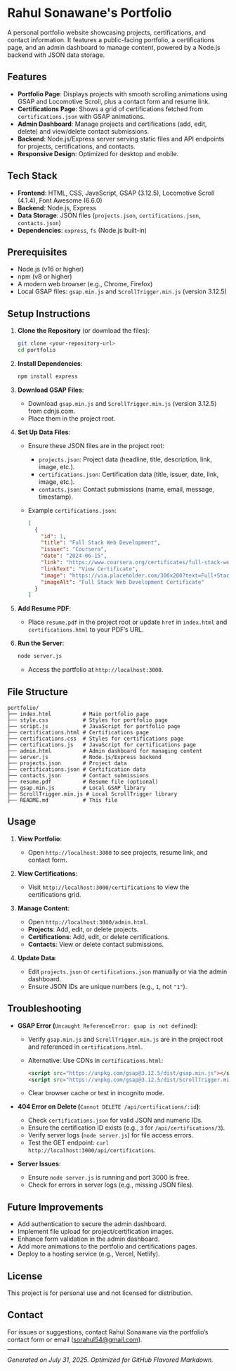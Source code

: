 # Rahul Sonawane's Portfolio

A personal portfolio website showcasing projects, certifications, and contact information. It features a public-facing portfolio, a certifications page, and an admin dashboard to manage content, powered by a Node.js backend with JSON data storage.

## Features

- **Portfolio Page**: Displays projects with smooth scrolling animations using GSAP and Locomotive Scroll, plus a contact form and resume link.
- **Certifications Page**: Shows a grid of certifications fetched from `certifications.json` with GSAP animations.
- **Admin Dashboard**: Manage projects and certifications (add, edit, delete) and view/delete contact submissions.
- **Backend**: Node.js/Express server serving static files and API endpoints for projects, certifications, and contacts.
- **Responsive Design**: Optimized for desktop and mobile.

## Tech Stack

- **Frontend**: HTML, CSS, JavaScript, GSAP (3.12.5), Locomotive Scroll (4.1.4), Font Awesome (6.6.0)
- **Backend**: Node.js, Express
- **Data Storage**: JSON files (`projects.json`, `certifications.json`, `contacts.json`)
- **Dependencies**: `express`, `fs` (Node.js built-in)

## Prerequisites

- Node.js (v16 or higher)
- npm (v8 or higher)
- A modern web browser (e.g., Chrome, Firefox)
- Local GSAP files: `gsap.min.js` and `ScrollTrigger.min.js` (version 3.12.5)

## Setup Instructions

1. **Clone the Repository** (or download the files):

   ```bash
   git clone <your-repository-url>
   cd portfolio
   ```

2. **Install Dependencies**:

   ```bash
   npm install express
   ```

3. **Download GSAP Files**:

   - Download `gsap.min.js` and `ScrollTrigger.min.js` (version 3.12.5) from cdnjs.com.
   - Place them in the project root.

4. **Set Up Data Files**:

   - Ensure these JSON files are in the project root:

     - `projects.json`: Project data (headline, title, description, link, image, etc.).
     - `certifications.json`: Certification data (title, issuer, date, link, image, etc.).
     - `contacts.json`: Contact submissions (name, email, message, timestamp).

   - Example `certifications.json`:

     ```json
     [
       {
         "id": 1,
         "title": "Full Stack Web Development",
         "issuer": "Coursera",
         "date": "2024-06-15",
         "link": "https://www.coursera.org/certificates/full-stack-web-development",
         "linkText": "View Certificate",
         "image": "https://via.placeholder.com/300x200?text=Full+Stack+Certificate",
         "imageAlt": "Full Stack Web Development Certificate"
       }
     ]
     ```

5. **Add Resume PDF**:

   - Place `resume.pdf` in the project root or update `href` in `index.html` and `certifications.html` to your PDF’s URL.

6. **Run the Server**:

   ```bash
   node server.js
   ```

   - Access the portfolio at `http://localhost:3000`.

## File Structure

```
portfolio/
├── index.html          # Main portfolio page
├── style.css           # Styles for portfolio page
├── script.js           # JavaScript for portfolio page
├── certifications.html # Certifications page
├── certifications.css  # Styles for certifications page
├── certifications.js   # JavaScript for certifications page
├── admin.html          # Admin dashboard for managing content
├── server.js           # Node.js/Express backend
├── projects.json       # Project data
├── certifications.json # Certification data
├── contacts.json       # Contact submissions
├── resume.pdf          # Resume file (optional)
├── gsap.min.js         # Local GSAP library
├── ScrollTrigger.min.js # Local ScrollTrigger library
├── README.md           # This file
```

## Usage

1. **View Portfolio**:

   - Open `http://localhost:3000` to see projects, resume link, and contact form.

2. **View Certifications**:

   - Visit `http://localhost:3000/certifications` to view the certifications grid.

3. **Manage Content**:

   - Open `http://localhost:3000/admin.html`.
   - **Projects**: Add, edit, or delete projects.
   - **Certifications**: Add, edit, or delete certifications.
   - **Contacts**: View or delete contact submissions.

4. **Update Data**:

   - Edit `projects.json` or `certifications.json` manually or via the admin dashboard.
   - Ensure JSON IDs are unique numbers (e.g., `1`, not `"1"`).

## Troubleshooting

- **GSAP Error (**`Uncaught ReferenceError: gsap is not defined`**)**:

  - Verify `gsap.min.js` and `ScrollTrigger.min.js` are in the project root and referenced in `certifications.html`.

  - Alternative: Use CDNs in `certifications.html`:

    ```html
    <script src="https://unpkg.com/gsap@3.12.5/dist/gsap.min.js"></script>
    <script src="https://unpkg.com/gsap@3.12.5/dist/ScrollTrigger.min.js"></script>
    ```

  - Clear browser cache or test in incognito mode.

- **404 Error on Delete (**`Cannot DELETE /api/certifications/:id`**)**:

  - Check `certifications.json` for valid JSON and numeric IDs.
  - Ensure the certification ID exists (e.g., `3` for `/api/certifications/3`).
  - Verify server logs (`node server.js`) for file access errors.
  - Test the GET endpoint: `curl http://localhost:3000/api/certifications`.

- **Server Issues**:

  - Ensure `node server.js` is running and port 3000 is free.
  - Check for errors in server logs (e.g., missing JSON files).

## Future Improvements

- Add authentication to secure the admin dashboard.
- Implement file upload for project/certification images.
- Enhance form validation in the admin dashboard.
- Add more animations to the portfolio and certifications pages.
- Deploy to a hosting service (e.g., Vercel, Netlify).

## License

This project is for personal use and not licensed for distribution.

## Contact

For issues or suggestions, contact Rahul Sonawane via the portfolio’s contact form or email (sorahul54@gmail.com).

---

*Generated on July 31, 2025. Optimized for GitHub Flavored Markdown.*
